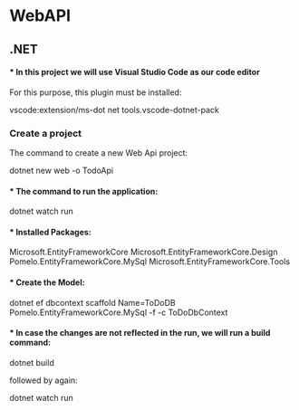 # WebAPI

## .NET
#### * In this project we will use Visual Studio Code as our code editor
  
For this purpose, this plugin must be installed:

vscode:extension/ms-dot net tools.vscode-dotnet-pack

### Create a project
The command to create a new Web Api project:

dotnet new web -o TodoApi

#### * The command to run the application:

dotnet watch run

#### * Installed Packages:

Microsoft.EntityFrameworkCore 
Microsoft.EntityFrameworkCore.Design
Pomelo.EntityFrameworkCore.MySql
Microsoft.EntityFrameworkCore.Tools

#### * Create the Model:

dotnet ef dbcontext scaffold Name=ToDoDB Pomelo.EntityFrameworkCore.MySql  -f -c ToDoDbContext

#### * In case the changes are not reflected in the run, we will run a build command:

dotnet build

followed by again:   

dotnet watch run




